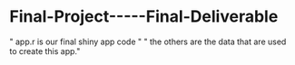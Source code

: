 # Final-Project-----Final-Deliverable
" app.r is our final shiny app code "
" the others are the data that are used to create this app."
